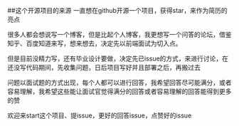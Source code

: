 ##这个开源项目的来源
一直想在github开源一个项目，获得star，来作为简历的亮点

很多人都会想说写一个博客，但是比起个人博客，我更想写一个问答的论坛，借鉴知乎、百度知道来写，想来想去，决定先以前端面试为切入点。

但是目前没精力写，还有毕业设计要做，决定先已issue的方式，来进行讨论，在还没写代码期间，先收集问题，日后项目写好并且部署之后，再搬过去

问题以面试题的方式出现，每个人都可以进行回答，我希望回答尽可能满分，或者容易理解，我希望这些能让面试官觉得满分的回答或者容易理解的回答能得到更多的赞

欢迎来start这个项目、提issue，更好的回答issue，点赞好的issue